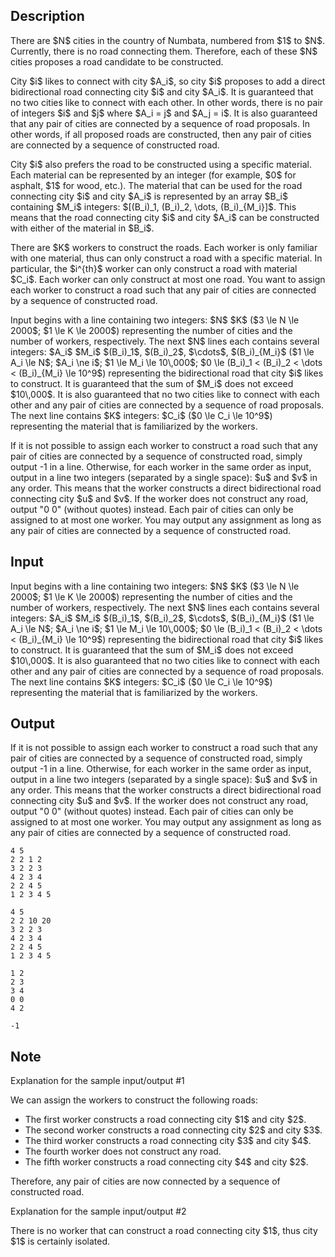 ## Description

<div><p>There are $N$ cities in the country of Numbata, numbered from $1$ to $N$. Currently, there is no road connecting them. Therefore, each of these $N$ cities proposes a road candidate to be constructed.</p><p>City $i$ likes to connect with city $A_i$, so city $i$ proposes to add a direct bidirectional road connecting city $i$ and city $A_i$. It is guaranteed that no two cities like to connect with each other. In other words, there is no pair of integers $i$ and $j$ where $A_i = j$ and $A_j = i$. It is also guaranteed that any pair of cities are connected by a sequence of road proposals. In other words, if all proposed roads are constructed, then any pair of cities are connected by a sequence of constructed road.</p><p>City $i$ also prefers the road to be constructed using a specific material. Each material can be represented by an integer (for example, $0$ for asphalt, $1$ for wood, etc.). The material that can be used for the road connecting city $i$ and city $A_i$ is represented by an array $B_i$ containing $M_i$ integers: $[(B_i)_1, (B_i)_2, \dots, (B_i)_{M_i}]$. This means that the road connecting city $i$ and city $A_i$ can be constructed with either of the material in $B_i$.</p><p>There are $K$ workers to construct the roads. Each worker is only familiar with one material, thus can only construct a road with a specific material. In particular, the $i^{th}$ worker can only construct a road with material $C_i$. Each worker can only construct at most one road. You want to assign each worker to construct a road such that any pair of cities are connected by a sequence of constructed road.</p></div><div class="input-specification"><p>Input begins with a line containing two integers: $N$ $K$ ($3 \le N \le 2000$; $1 \le K \le 2000$) representing the number of cities and the number of workers, respectively. The next $N$ lines each contains several integers: $A_i$ $M_i$ $(B_i)_1$, $(B_i)_2$, $\cdots$, $(B_i)_{M_i}$ ($1 \le A_i \le N$; $A_i \ne i$; $1 \le M_i \le 10\,000$; $0 \le (B_i)_1 &lt; (B_i)_2 &lt; \dots &lt; (B_i)_{M_i} \le 10^9$) representing the bidirectional road that city $i$ likes to construct. It is guaranteed that the sum of $M_i$ does not exceed $10\,000$. It is also guaranteed that no two cities like to connect with each other and any pair of cities are connected by a sequence of road proposals. The next line contains $K$ integers: $C_i$ ($0 \le C_i \le 10^9$) representing the material that is familiarized by the workers.</p></div><div class="output-specification"><p>If it is not possible to assign each worker to construct a road such that any pair of cities are connected by a sequence of constructed road, simply output <span class="tex-font-style-tt">-1</span> in a line. Otherwise, for each worker in the same order as input, output in a line two integers (separated by a single space): $u$ and $v$ in any order. This means that the worker constructs a direct bidirectional road connecting city $u$ and $v$. If the worker does not construct any road, output "<span class="tex-font-style-tt">0 0</span>" (without quotes) instead. Each pair of cities can only be assigned to at most one worker. You may output any assignment as long as any pair of cities are connected by a sequence of constructed road.</p></div>

## Input

<p>Input begins with a line containing two integers: $N$ $K$ ($3 \le N \le 2000$; $1 \le K \le 2000$) representing the number of cities and the number of workers, respectively. The next $N$ lines each contains several integers: $A_i$ $M_i$ $(B_i)_1$, $(B_i)_2$, $\cdots$, $(B_i)_{M_i}$ ($1 \le A_i \le N$; $A_i \ne i$; $1 \le M_i \le 10\,000$; $0 \le (B_i)_1 &lt; (B_i)_2 &lt; \dots &lt; (B_i)_{M_i} \le 10^9$) representing the bidirectional road that city $i$ likes to construct. It is guaranteed that the sum of $M_i$ does not exceed $10\,000$. It is also guaranteed that no two cities like to connect with each other and any pair of cities are connected by a sequence of road proposals. The next line contains $K$ integers: $C_i$ ($0 \le C_i \le 10^9$) representing the material that is familiarized by the workers.</p>

## Output

<p>If it is not possible to assign each worker to construct a road such that any pair of cities are connected by a sequence of constructed road, simply output <span class="tex-font-style-tt">-1</span> in a line. Otherwise, for each worker in the same order as input, output in a line two integers (separated by a single space): $u$ and $v$ in any order. This means that the worker constructs a direct bidirectional road connecting city $u$ and $v$. If the worker does not construct any road, output "<span class="tex-font-style-tt">0 0</span>" (without quotes) instead. Each pair of cities can only be assigned to at most one worker. You may output any assignment as long as any pair of cities are connected by a sequence of constructed road.</p>





```input1
4 5
2 2 1 2
3 2 2 3
4 2 3 4
2 2 4 5
1 2 3 4 5
```




```input2
4 5
2 2 10 20
3 2 2 3
4 2 3 4
2 2 4 5
1 2 3 4 5
```




```output1
1 2
2 3
3 4
0 0
4 2
```




```output2
-1
```



## Note

<p><span class="tex-font-style-it">Explanation for the sample input/output #1</span></p><p>We can assign the workers to construct the following roads: </p><ul> <li> The first worker constructs a road connecting city $1$ and city $2$. </li><li> The second worker constructs a road connecting city $2$ and city $3$. </li><li> The third worker constructs a road connecting city $3$ and city $4$. </li><li> The fourth worker does not construct any road. </li><li> The fifth worker constructs a road connecting city $4$ and city $2$. </li></ul> Therefore, any pair of cities are now connected by a sequence of constructed road.<p><span class="tex-font-style-it">Explanation for the sample input/output #2</span></p><p>There is no worker that can construct a road connecting city $1$, thus city $1$ is certainly isolated.</p>
